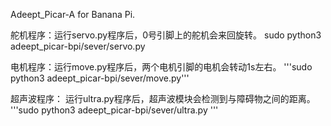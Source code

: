 Adeept_Picar-A for Banana Pi.

舵机程序：运行servo.py程序后，0号引脚上的舵机会来回旋转。
sudo python3 adeept_picar-bpi/sever/servo.py


电机程序：运行move.py程序后，两个电机引脚的电机会转动1s左右。
'''sudo python3 adeept_picar-bpi/sever/move.py'''

超声波程序： 运行ultra.py程序后，超声波模块会检测到与障碍物之间的距离。
'''sudo python3 adeept_picar-bpi/sever/ultra.py '''
